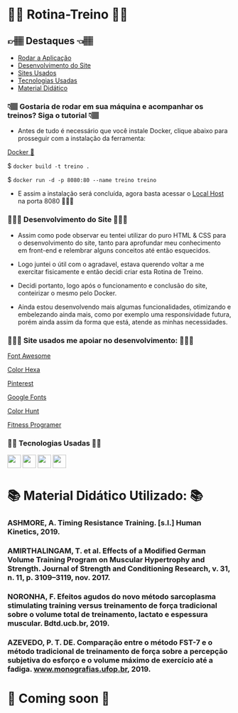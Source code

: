 # 💪🏽 Rotina-Treino ✌🏽

## 👉🏽 Destaques 👈🏽
- [Rodar a Aplicação](#gostaria-de-rodar-em-sua-máquina-e-acompanhar-os-treinos-siga-o-tutorial)
- [Desenvolvimento do Site](#desenvolvimento-do-site-)
- [Sites Usados](#site-usados-me-apoiar-no-desenvolvimento)
- [Tecnologias Usadas](#tecnologias-usadas)
- [Material Didático](#material-didático-utilizado)

### 👇🏽 Gostaria de rodar em sua máquina e acompanhar os treinos? Siga o tutorial 👇🏽

- Antes de tudo é necessário que você instale Docker, clique abaixo para prosseguir com a instalação da ferramenta: 

<a href="https://docs.docker.com/engine/install/">Docker 🐳</a>

$ ```docker build -t treino .```

$ ```docker run -d -p 8080:80 --name treino treino```

- E assim a instalação será concluída, agora basta acessar o <a href="http://localhost:8080">Local Host</a> na porta 8080  🏋🏻‍♂️

### 👨🏽‍💻 Desenvolvimento do Site 👨🏽‍💻

- Assim como pode observar eu tentei utilizar do puro HTML & CSS para o desenvolvimento do site, tanto para aprofundar meu conhecimento em front-end e relembrar alguns conceitos até então esquecidos.
  
- Logo juntei o útil com o agradavel, estava querendo voltar a me exercitar fisicamente e então decidi criar esta Rotina de Treino.
  
- Decidi portanto, logo após o funcionamento e conclusão do site, conteirizar o mesmo pelo Docker.

- Ainda estou desenvolvendo mais algumas funcionalidades, otimizando e embelezando ainda mais, como por exemplo uma responsividade futura, porém ainda assim da forma que está, atende as minhas necessidades.

### 👨🏽‍💻 Site usados me apoiar no desenvolvimento: 👨🏽‍💻

<a href="https://fontawesome.com">Font Awesome</a>

<a href="https://www.colorhexa.com">Color Hexa</a>

<a href="https://br.pinterest.com">Pinterest</a>

<a href="https://fonts.google.com">Google Fonts</a>

<a href="https://colorhunt.co">Color Hunt</a>

<a href="https://fitnessprogramer.com">Fitness Programer</a>

### 🧑‍🚀 Tecnologias Usadas 🧑‍🚀

<img height="30em" src="https://img.shields.io/badge/Docker-1DA1F2?style=for-the-badge&logo=docker&logoColor=white"/>
<img height="30em" src="https://img.shields.io/badge/CSS-239120?&style=for-the-badge&logo=css3&logoColor=white"/>
<img height="30em" src="https://img.shields.io/badge/JavaScript-F7DF1E?style=for-the-badge&logo=javascript&logoColor=black"/>
<img height="30em" src="https://img.shields.io/badge/HTML5-E34F26?style=for-the-badge&logo=html5&logoColor=white"/>

# 📚 Material Didático Utilizado: 📚

### ASHMORE, A. Timing Resistance Training. [s.l.] Human Kinetics, 2019.

### AMIRTHALINGAM, T. et al. Effects of a Modified German Volume Training Program on Muscular Hypertrophy and Strength. Journal of Strength and Conditioning Research, v. 31, n. 11, p. 3109–3119, nov. 2017.

### NORONHA, F. Efeitos agudos do novo método sarcoplasma stimulating training versus treinamento de força tradicional sobre o volume total de treinamento, lactato e espessura muscular. Bdtd.ucb.br, 2019.

### AZEVEDO, P. T. DE. Comparação entre o método FST-7 e o método tradicional de treinamento de força sobre a percepção subjetiva do esforço e o volume máximo de exercício até a fadiga. www.monografias.ufop.br, 2019.

# 👷 Coming soon 👷

‌

‌

‌

